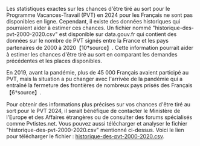 Les statistiques exactes sur les chances d'être tiré au sort pour le Programme Vacances-Travail (PVT) en 2024 pour les Français ne sont pas disponibles en ligne. Cependant, il existe des données historiques qui pourraient aider à estimer ces chances. Un fichier nommé "historique-des-pvt-2000-2020.csv" est disponible sur data.gouv.fr qui contient des données sur le nombre de PVT signés entre la France et les pays partenaires de 2000 à 2020【10†source】. Cette information pourrait aider à estimer les chances d'être tiré au sort en comparant les demandes précédentes et les places disponibles.

En 2019, avant la pandémie, plus de 45 000 Français avaient participé au PVT, mais la situation a pu changer avec l'arrivée de la pandémie qui a entraîné la fermeture des frontières de nombreux pays prisés des Français【6†source】.

Pour obtenir des informations plus précises sur vos chances d'être tiré au sort pour le PVT 2024, il serait bénéfique de contacter le Ministère de l'Europe et des Affaires étrangères ou de consulter des forums spécialisés comme Pvtistes.net. Vous pouvez aussi télécharger et analyser le fichier "historique-des-pvt-2000-2020.csv" mentionné ci-dessus. Voici le lien pour télécharger le fichier : [historique-des-pvt-2000-2020.csv](https://static.data.gouv.fr/resources/programme-vacances-travail-pvt/20210428-155646/historique-des-pvt-2000-2020.csv).
